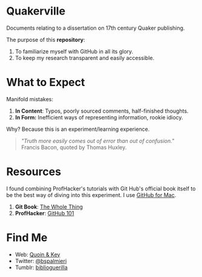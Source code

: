 Quakerville
===========

Documents relating to a dissertation on 17th century Quaker publishing.

The purpose of this **repository**:
  1. To familiarize myself with GitHub in all its glory.
  2. To keep my research transparent and easily accessible.
  
What to Expect
==============

Manifold mistakes:
  1. **In Content**: Typos, poorly sourced comments, half-finished thoughts.
  2. **In Form:** Inefficient ways of representing information, rookie idiocy.
  
Why? Because this is an experiment/learning experience.

> *"Truth more easily comes out of error than out of confusion."*   
Francis Bacon, quoted by Thomas Huxley.

Resources
=========

I found combining ProfHacker's tutorials with Git Hub's official book itself to be the best way of diving into this experiment.
I use [GitHub for Mac](http://mac.github.com).

1. **Git Book**: [The Whole Thing](http://git-scm.com/book)
2. **ProfHacker**: [GitHub 101](http://chronicle.com/blogs/profhacker/tag/github101)


Find Me
=======

- Web: [Quoin & Key](http://quoinandkey.com)
- Twitter: [@bspalmieri](https://twitter.com/bspalmieri)
- Tumblr: [biblioguerilla](http://biblioguerilla.tumblr.com)
